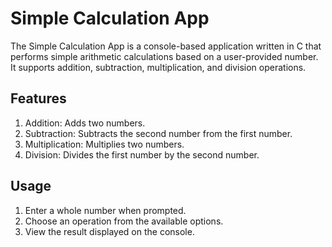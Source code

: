 # Simple Calculation App
The Simple Calculation App is a console-based application written in C that performs simple arithmetic calculations based on a user-provided number. It supports addition, subtraction, multiplication, and division operations.

## Features
1. Addition: Adds two numbers.
2. Subtraction: Subtracts the second number from the first number.
3. Multiplication: Multiplies two numbers.
4. Division: Divides the first number by the second number.

## Usage
1. Enter a whole number when prompted.
2. Choose an operation from the available options.
3. View the result displayed on the console.
